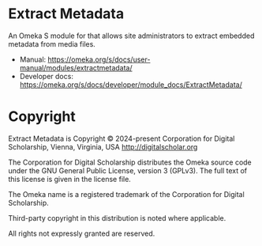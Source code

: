 # Extract Metadata

An Omeka S module for that allows site administrators to extract embedded metadata from media files. 

- Manual: https://omeka.org/s/docs/user-manual/modules/extractmetadata/
- Developer docs: https://omeka.org/s/docs/developer/module_docs/ExtractMetadata/

# Copyright

Extract Metadata is Copyright © 2024-present Corporation for Digital Scholarship, Vienna, Virginia, USA http://digitalscholar.org

The Corporation for Digital Scholarship distributes the Omeka source code under the GNU General Public License, version 3 (GPLv3). The full text of this license is given in the license file.

The Omeka name is a registered trademark of the Corporation for Digital Scholarship.

Third-party copyright in this distribution is noted where applicable.

All rights not expressly granted are reserved.
